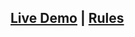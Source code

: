 ## [Live Demo](https://conways-game-of-life-7USTIN.vercel.app/) | [Rules](https://en.wikipedia.org/wiki/Conway%27s_Game_of_Life#Rules)